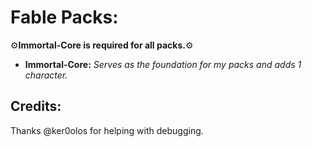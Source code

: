 # Fable Packs:
⚙️**Immortal-Core is required for all packs.**⚙️
- **Immortal-Core:** *Serves as the foundation for my packs and adds 1 character.*

## Credits:
Thanks @ker0olos for helping with debugging.


